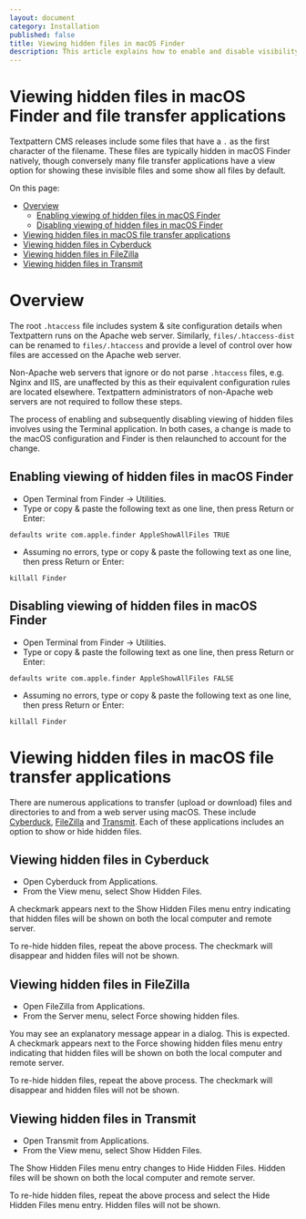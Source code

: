 ```yaml
---
layout: document
category: Installation
published: false
title: Viewing hidden files in macOS Finder
description: This article explains how to enable and disable visibility of hidden files in macOS Finder and file transfer applications.
---
```


# Viewing hidden files in macOS Finder and file transfer applications

Textpattern CMS releases include some files that have a `.` as the first character of the filename. These files are typically hidden in macOS Finder natively, though conversely many file transfer applications have a view option for showing these invisible files and some show all files by default.

On this page:

* [Overview](#overview)
  * [Enabling viewing of hidden files in macOS Finder](#enabling-viewing-of-hidden-files-in-macos-finder)
  * [Disabling viewing of hidden files in macOS Finder](#disabling-viewing-of-hidden-files-in-macos-finder)
* [Viewing hidden files in macOS file transfer applications](#viewing-hidden-files-in-macos-file-transfer-applications)
* [Viewing hidden files in Cyberduck](#viewing-hidden-files-in-cyberduck)
* [Viewing hidden files in FileZilla](#viewing-hidden-files-in-filezilla)
* [Viewing hidden files in Transmit](#viewing-hidden-files-in-transmit)

# Overview

The root `.htaccess` file includes system & site configuration details when Textpattern runs on the Apache web server. Similarly, `files/.htaccess-dist` can be renamed to `files/.htaccess` and provide a level of control over how files are accessed on the Apache web server.

Non-Apache web servers that ignore or do not parse `.htaccess` files, e.g. Nginx and IIS, are unaffected by this as their equivalent configuration rules are located elsewhere. Textpattern administrators of non-Apache web servers are not required to follow these steps.

The process of enabling and subsequently disabling viewing of hidden files involves using the Terminal application. In both cases, a change is made to the macOS configuration and Finder is then relaunched to account for the change.

## Enabling viewing of hidden files in macOS Finder

* Open Terminal from Finder &rarr; Utilities.
* Type or copy & paste the following text as one line, then press Return or Enter:

~~~ shell
defaults write com.apple.finder AppleShowAllFiles TRUE
~~~

* Assuming no errors, type or copy & paste the following text as one line, then press Return or Enter:

~~~ shell
killall Finder
~~~

## Disabling viewing of hidden files in macOS Finder

* Open Terminal from Finder &rarr; Utilities.
* Type or copy & paste the following text as one line, then press Return or Enter:

~~~ shell
defaults write com.apple.finder AppleShowAllFiles FALSE
~~~

* Assuming no errors, type or copy & paste the following text as one line, then press Return or Enter:

~~~ shell
killall Finder
~~~

# Viewing hidden files in macOS file transfer applications

There are numerous applications to transfer (upload or download) files and directories to and from a web server using macOS. These include [Cyberduck](https://cyberduck.io), [FileZilla](https://filezilla-project.org) and [Transmit](https://panic.com/transmit/). Each of these applications includes an option to show or hide hidden files.

## Viewing hidden files in Cyberduck

* Open Cyberduck from Applications.
* From the View menu, select Show Hidden Files.

A checkmark appears next to the Show Hidden Files menu entry indicating that hidden files will be shown on both the local computer and remote server.

To re-hide hidden files, repeat the above process. The checkmark will disappear and hidden files will not be shown.

## Viewing hidden files in FileZilla

* Open FileZilla from Applications.
* From the Server menu, select Force showing hidden files.

You may see an explanatory message appear in a dialog. This is expected. A checkmark appears next to the Force showing hidden files menu entry indicating that hidden files will be shown on both the local computer and remote server.

To re-hide hidden files, repeat the above process. The checkmark will disappear and hidden files will not be shown.

## Viewing hidden files in Transmit

* Open Transmit from Applications.
* From the View menu, select Show Hidden Files.

The Show Hidden Files menu entry changes to Hide Hidden Files. Hidden files will be shown on both the local computer and remote server.

To re-hide hidden files, repeat the above process and select the Hide Hidden Files menu entry. Hidden files will not be shown.
